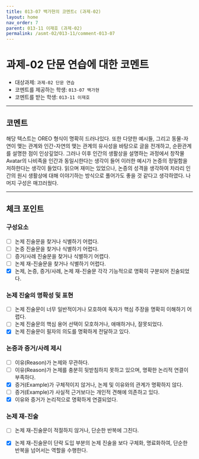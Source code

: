 ```yaml
---
title: 013-07 백가현의 코멘트c (과제-02) 
layout: home
nav_order: 7
parent: 013-11 이재호 (과제-02)
permalink: /asmt-02/013-11/comment-013-07
---
```


# 과제-02 단문 연습에 대한 코멘트

- 대상과제: `과제-02 단문 연습`
- 코멘트를 제공하는 학생: `013-07 백가현` 
- 코멘트를 받는 학생: `013-11 이재호` 

---

## 코멘트

해당 텍스트는 OREO 형식이 명확히 드러나있다. 또한 다양한 예시들, 그리고 동물-자연이 맺는 관계와 인간-자연의 맺는 관계의 유사성을 바탕으로 글을 전개하고, 순환관계를 설명한 점이 인상깊었다. 그러나 이후 인간의 생활상을 설명하는 과정에서 창작물 Avatar의 나비족을 인간과 동일시한다는 생각이 들어 이러한 예시가 논증의 정밀함을 저하한다는 생각이 들었다. 읽으며 재미는 있었으나, 논증의 성격을 생각하여 차라리 인간의 원시 생활상에 대해 이야기하는 방식으로 풀어가도 좋을 것 같다고 생각하였다. 나머지 구성은 매끄러웠다. 

---

## 체크 포인트

### **구성요소**
- [ ] 논제 진술문을 찾거나 식별하기 어렵다.
- [ ] 논증 진술문을 찾거나 식별하기 어렵다.
- [ ] 증거/사례 진술문을 찾거나 식별하기 어렵다.
- [ ] 논제 재-진술문을 찾거나 식별하기 어렵다.
- [x] 논제, 논증, 증거/사례, 논제 재-진술문 각각 기능적으로 명확히 구분되어 진술되었다.

### **논제 진술의 명확성 및 표현**  
- [ ] 논제 진술문이 너무 일반적이거나 모호하여 독자가 핵심 주장을 명확히 이해하기 어렵다.  
- [ ] 논제 진술문의 핵심 용어 선택이 모호하거나, 애매하거나, 잘못되었다.  
- [x] 논제 진술문이 필자의 의도를 명확하게 전달하고 있다.  

### **논증과 증거/사례 제시**  
- [ ] 이유(Reason)가 논제와 무관하다.
- [ ] 이유(Reason)가 논제를 충분히 뒷받침하지 못하고 있으며, 명확한 논리적 연결이 부족하다.  
- [x] 증거(Example)가 구체적이지 않거나, 논제 및 이유와의 관계가 명확하지 않다. 
- [ ] 증거(Example)가 사실적 근거보다는 개인적 견해에 의존하고 있다.  
- [x] 이유와 증거가 논리적으로 명확하게 연결되었다.  

### **논제 재-진술**  
- [ ] 논제 재-진술문이 적절하지 않거나, 단순한 반복에 그친다.   
- [x] 논제 재-진술문이 단락 도입 부분의 논제 진술을 보다 구체화, 명료화하여, 단순한 반복을 넘어서는 역할을 수행한다.  

